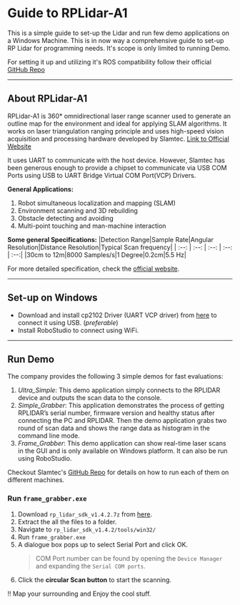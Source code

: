 # Guide to RPLidar-A1

This is a simple guide to set-up the Lidar and run few demo applications on a Windows Machine. This is in now way a comprehensive guide to set-up RP Lidar for programming needs. It's scope is only limited to running Demo.

For setting it up and utilizing it's ROS compatibility follow their official [GitHub Repo][slamtec-public-repo]

---

## About RPLidar-A1

RPLidar-A1 is 360* omnidirectional laser range scanner used to generate an outline map for the environment and ideal for applying SLAM algorithms. It works on laser triangulation ranging principle and uses high-speed vision acquisition and processing hardware developed by Slamtec. [Link to Official Website](https://www.slamtec.com/en/Lidar/A1)

It uses UART to communicate with the host device. However, Slamtec has been generous enough to provide a chipset to communicate via USB COM Ports using USB to UART Bridge Virtual COM Port(VCP) Drivers.

**General Applications:**

1. Robot simultaneous localization and mapping (SLAM)
2. Environment scanning and 3D rebuilding
3. Obstacle detecting and avoiding
4. Multi-point touching and man-machine interaction

**Some general Specifications:**
|Detection Range|Sample Rate|Angular Resolution|Distance Resolution|Typical Scan frequency|
| :--: | :--: | :--: | :--: | :--:|
|30cm to 12m|8000 Samples/s|1 Degree|0.2cm|5.5 Hz|

For more detailed specification, check the [official website](https://www.slamtec.com/en/Lidar/A1Spec).

---

## Set-up on Windows

+ Download and install cp2102 Driver (UART VCP driver) from [here](https://www.silabs.com/products/development-tools/software/usb-to-uart-bridge-vcp-drivers) to connect it using USB. (_preferable_)
+ Install RoboStudio to connect using WiFi.

---

## Run Demo

The company provides the following 3 simple demos for fast evaluations:

1. _Ultra_Simple_: This demo application simply connects to the RPLIDAR device and outputs the scan data to the console.
2. _Simple_Grabber_: This application demonstrates the process of getting RPLIDAR’s serial number, firmware version and healthy status after connecting the PC and RPLIDAR. Then the demo application grabs two round of scan data and shows the range data as histogram in the command line mode.
3. _Frame_Grabber_: This demo application can show real-time laser scans in the GUI and is only available on Windows platform. It can also be run using RoboStudio.

Checkout Slamtec's [GitHub Repo][slamtec-public-repo] for details on how to run each of them on different machines.

### Run `frame_grabber.exe`

1. Download `rp_lidar_sdk_v1.4.2.7z` from [here](./static/).
2. Extract the all the files to a folder.
3. Navigate to `rp_lidar_sdk_v1.4.2/tools/win32/`
4. Run `frame_grabber.exe`
5. A dialogue box pops up to select Serial Port and click OK.
   > COM Port number can be found by opening the `Device Manager` and expanding the `Serial COM ports`.
6. Click the **circular Scan button** to start the scanning.

!! Map your surrounding and Enjoy the cool stuff.

[slamtec-public-repo]: <https://github.com/Slamtec/rplidar_sdk>
